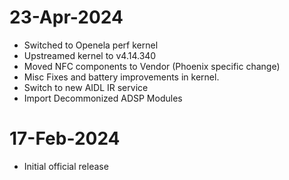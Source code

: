 # 23-Apr-2024
- Switched to Openela perf kernel
- Upstreamed kernel to v4.14.340
- Moved NFC components to Vendor (Phoenix specific change)
- Misc Fixes and battery improvements in kernel.
- Switch to new AIDL IR service
- Import Decommonized ADSP Modules

# 17-Feb-2024
- Initial official release 
